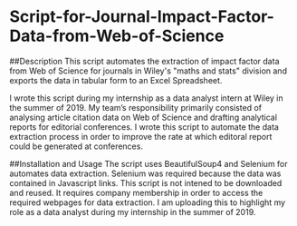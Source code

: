 # Script-for-Journal-Impact-Factor-Data-from-Web-of-Science

##Description
This script automates the extraction of impact factor data from Web of Science for journals in Wiley's "maths and stats" division and exports the data in tabular form to an Excel Spreadsheet. 

I wrote this script during my internship as a data analyst intern at Wiley in the summer of 2019. My team’s responsibility primarily consisted of analysing article citation data on Web of Science and drafting analytical reports for editorial conferences. I wrote this script to automate the data extraction process in order to improve the rate at which editoral report could be generated at conferences. 

##Installation and Usage
The script uses BeautifulSoup4 and Selenium for automates data extraction. Selenium was required because the data was contained in Javascript links. This script is not intened to be downloaded and reused. It requires company membership in order to access the required webpages for data extraction. I am uploading this to highlight my role as a data analyst during my internship in the summer of 2019.
